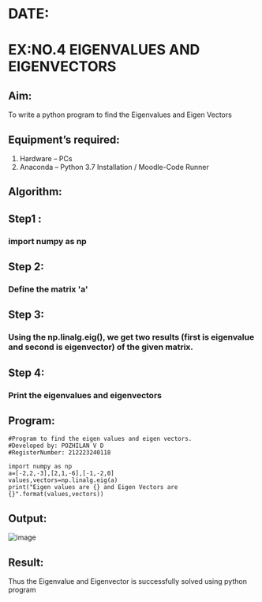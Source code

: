 # DATE:

# EX:NO.4 EIGENVALUES AND EIGENVECTORS

## Aim:
To write a python program to find the Eigenvalues and Eigen Vectors

## Equipment’s required:
1. 	Hardware – PCs
2. 	Anaconda – Python 3.7 Installation / Moodle-Code Runner
## Algorithm:

## Step1 : 
### import numpy as np
## Step 2: 
### Define the matrix 'a'
## Step 3: 
### Using the np.linalg.eig(),  we get two results (first is eigenvalue and second is eigenvector) of the given matrix.
## Step 4: 
### Print the eigenvalues and eigenvectors


## Program:


```
#Program to find the eigen values and eigen vectors.
#Developed by: POZHILAN V D
#RegisterNumber: 212223240118

import numpy as np
a=[-2,2,-3],[2,1,-6],[-1,-2,0]
values,vectors=np.linalg.eig(a)
print("Eigen values are {} and Eigen Vectors are {}".format(values,vectors))
```


## Output:
![image](https://github.com/user-attachments/assets/6d3755c6-0f2f-4be2-a6ad-75ca8d5f521b)


## Result:
Thus the Eigenvalue and Eigenvector is successfully solved using python program
